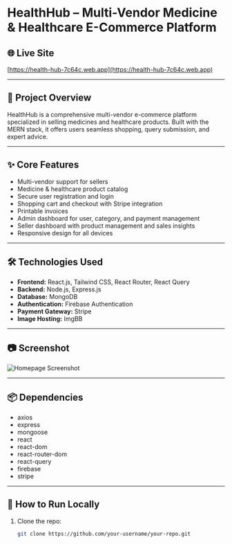 # HealthHub – Multi-Vendor Medicine & Healthcare E-Commerce Platform

## 🌐 Live Site
[https://health-hub-7c64c.web.app](https://health-hub-7c64c.web.app)

---

## 📌 Project Overview
HealthHub is a comprehensive multi-vendor e-commerce platform specialized in selling medicines and healthcare products. Built with the MERN stack, it offers users seamless shopping, query submission, and expert advice.

---

## ✨ Core Features
- Multi-vendor support for sellers  
- Medicine & healthcare product catalog  
- Secure user registration and login  
- Shopping cart and checkout with Stripe integration  
- Printable invoices  
- Admin dashboard for user, category, and payment management  
- Seller dashboard with product management and sales insights  
- Responsive design for all devices  

---

## 🛠 Technologies Used
- **Frontend:** React.js, Tailwind CSS, React Router, React Query  
- **Backend:** Node.js, Express.js  
- **Database:** MongoDB  
- **Authentication:** Firebase Authentication  
- **Payment Gateway:** Stripe  
- **Image Hosting:** ImgBB  

---

## 📷 Screenshot
![Homepage Screenshot](https://i.ibb.co/7xp366nY/s1.jpg)

---

## 📦 Dependencies
- axios  
- express  
- mongoose  
- react  
- react-dom  
- react-router-dom  
- react-query  
- firebase  
- stripe  

---

## 🚀 How to Run Locally

1. Clone the repo:  
   ```bash
   git clone https://github.com/your-username/your-repo.git
